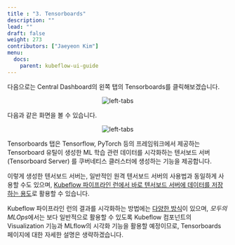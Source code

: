 ```yaml
---
title : "3. Tensorboards"
description: ""
lead: ""
draft: false
weight: 273
contributors: ["Jaeyeon Kim"]
menu:
  docs:
    parent: kubeflow-ui-guide
---
```


다음으로는 Central Dashboard의 왼쪽 탭의 Tensorboards를 클릭해보겠습니다.

<p align="center">
  <img src="/images/docs/kubeflow-dashboard-guide/left-tabs.png" title="left-tabs"/>
</p>

다음과 같은 화면을 볼 수 있습니다.

<p align="center">
  <img src="/images/docs/kubeflow-dashboard-guide/tensorboard.png" title="left-tabs"/>
</p>

Tensorboards 탭은 Tensorflow, PyTorch 등의 프레임워크에서 제공하는 Tensorboard 유틸이 생성한 ML 학습 관련 데이터를 시각화하는 텐서보드 서버(Tensorboard Server) 를 쿠버네티스 클러스터에 생성하는 기능을 제공합니다.

이렇게 생성한 텐서보드 서버는, 일반적인 원격 텐서보드 서버의 사용법과 동일하게 사용할 수도 있으며, [Kubeflow 파이프라인 런에서 바로 텐서보드 서버에 데이터를 저장하는 용도](https://www.kubeflow.org/docs/components/pipelines/sdk/output-viewer/#tensorboard)로 활용할 수 있습니다.

Kubeflow 파이프라인 런의 결과를 시각화하는 방법에는 [다양한 방식](https://www.kubeflow.org/docs/components/pipelines/sdk/output-viewer/)이 있으며, *모두의 MLOps*에서는 보다 일반적으로 활용할 수 있도록 Kubeflow 컴포넌트의 Visualization 기능과 MLflow의 시각화 기능을 활용할 예정이므로, Tensorboards 페이지에 대한 자세한 설명은 생략하겠습니다.
